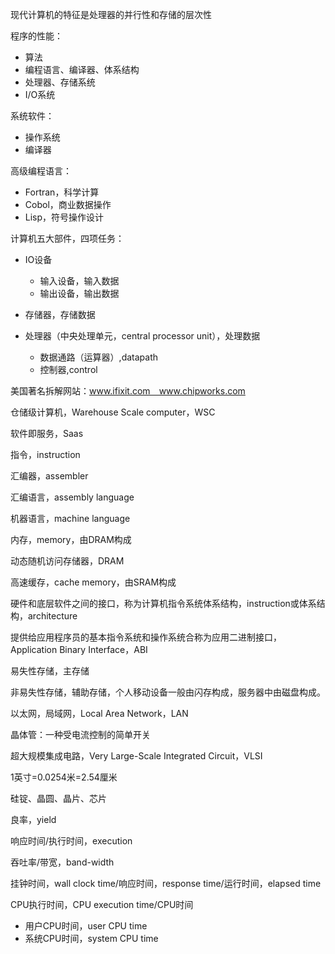 现代计算机的特征是处理器的并行性和存储的层次性

程序的性能：

* 算法
* 编程语言、编译器、体系结构
* 处理器、存储系统
* I/O系统

系统软件：

* 操作系统
* 编译器

高级编程语言：

* Fortran，科学计算
* Cobol，商业数据操作
* Lisp，符号操作设计

计算机五大部件，四项任务：

* IO设备
  * 输入设备，输入数据
  * 输出设备，输出数据

* 存储器，存储数据
* 处理器（中央处理单元，central processor unit），处理数据
  * 数据通路（运算器）,datapath
  * 控制器,control

美国著名拆解网站：www.ifixit.com　www.chipworks.com

仓储级计算机，Warehouse Scale computer，WSC

软件即服务，Saas

指令，instruction

汇编器，assembler

汇编语言，assembly language

机器语言，machine language

内存，memory，由DRAM构成

动态随机访问存储器，DRAM

高速缓存，cache memory，由SRAM构成

硬件和底层软件之间的接口，称为计算机指令系统体系结构，instruction或体系结构，architecture

提供给应用程序员的基本指令系统和操作系统合称为应用二进制接口，Application Binary Interface，ABI

易失性存储，主存储

非易失性存储，辅助存储，个人移动设备一般由闪存构成，服务器中由磁盘构成。

以太网，局域网，Local Area Network，LAN

晶体管：一种受电流控制的简单开关

超大规模集成电路，Very Large-Scale Integrated Circuit，VLSI

1英寸=0.0254米=2.54厘米

硅锭、晶圆、晶片、芯片

良率，yield

响应时间/执行时间，execution

吞吐率/带宽，band-width

挂钟时间，wall clock time/响应时间，response time/运行时间，elapsed time

CPU执行时间，CPU execution time/CPU时间

* 用户CPU时间，user CPU time
* 系统CPU时间，system CPU time
